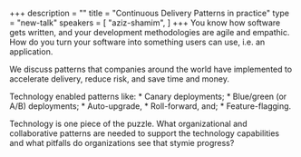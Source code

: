 +++
description = ""
title = "Continuous Delivery Patterns in practice"
type = "new-talk"
speakers = [
        "aziz-shamim",
]
+++
You know how software gets written, and your development methodologies are agile and empathic. How do you turn your software into something users can use, i.e. an application.

We discuss patterns that companies around the world have implemented to accelerate delivery, reduce risk, and save time and money.

Technology enabled patterns like: * Canary deployments; * Blue/green (or A/B) deployments; * Auto-upgrade, * Roll-forward, and; * Feature-flagging.

Technology is one piece of the puzzle. What organizational and collaborative patterns are needed to support the technology capabilities and what pitfalls do organizations see that stymie progress?